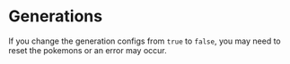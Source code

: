 # Generations
If you change the generation configs from `true` to `false`, you may need to reset the pokemons or an error may occur.